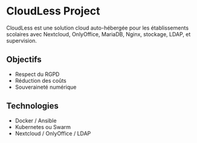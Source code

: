# CloudLess Project

CloudLess est une solution cloud auto-hébergée pour les établissements scolaires avec Nextcloud, OnlyOffice, MariaDB, Nginx, stockage, LDAP, et supervision.

## Objectifs
- Respect du RGPD
- Réduction des coûts
- Souveraineté numérique

## Technologies
- Docker / Ansible
- Kubernetes ou Swarm
- Nextcloud / OnlyOffice / LDAP

